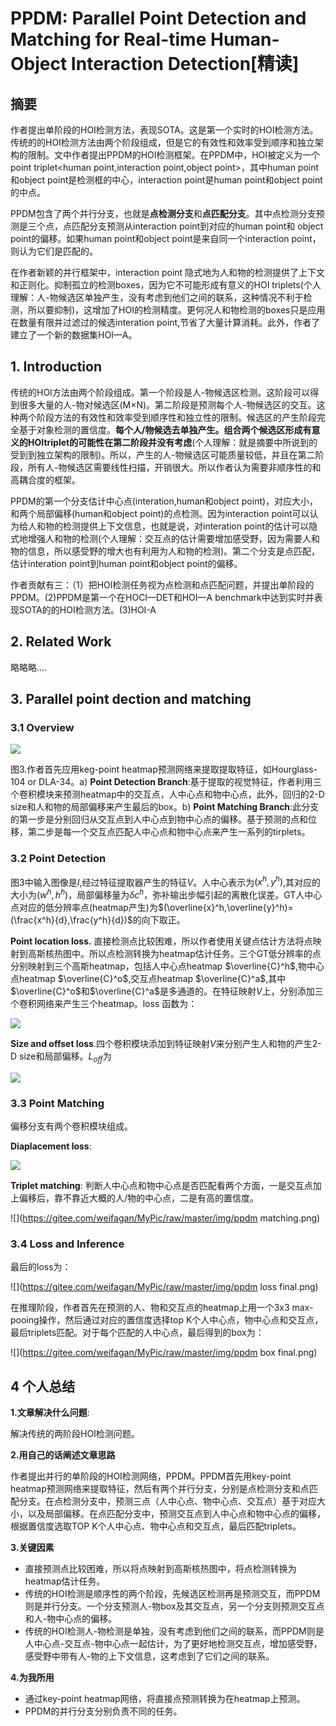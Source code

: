 # PPDM: Parallel Point Detection and Matching for Real-time Human-Object Interaction Detection[精读]
## 摘要

作者提出单阶段的HOI检测方法，表现SOTA。这是第一个实时的HOI检测方法。传统的的HOI检测方法由两个阶段组成，但是它的有效性和效率受到顺序和独立架构的限制。文中作者提出PPDM的HOI检测框架。在PPDM中，HOI被定义为一个point triplet<human point,interaction point,object point>，其中human point和object point是检测框的中心，interaction point是human point和object point的中点。

PPDM包含了两个并行分支，也就是**点检测分支**和**点匹配分支**。其中点检测分支预测是三个点，点匹配分支预测从interaction point到对应的human point和 object point的偏移。如果human point和object point是来自同一个interaction point，则认为它们是匹配的。

在作者新颖的并行框架中，interaction point 隐式地为人和物的检测提供了上下文和正则化。抑制孤立的检测boxes，因为它不可能形成有意义的HOI triplets(个人理解：人-物候选区单独产生，没有考虑到他们之间的联系，这种情况不利于检测，所以要抑制)，这增加了HOI的检测精度。更何况人和物检测的boxes只是应用在数量有限并过滤过的候选interation point,节省了大量计算消耗。此外，作者了建立了一个新的数据集HOI—A。

## 1. Introduction

传统的HOI方法由两个阶段组成。第一个阶段是人-物候选区检测。这阶段可以得到很多大量的人-物对候选区(M×N)。第二阶段是预测每个人-物候选区的交互。这种两个阶段方法的有效性和效率受到顺序性和独立性的限制。候选区的产生阶段完全基于对象检测的置信度。**每个人/物候选去单独产生。组合两个候选区形成有意义的HOItriplet的可能性在第二阶段并没有考虑**(个人理解：就是摘要中所说到的受到到独立架构的限制)。所以，产生的人-物候选区可能质量较低，并且在第二阶段，所有人-物候选区需要线性扫描，开销很大。所以作者认为需要非顺序性的和高耦合度的框架。

PPDM的第一个分支估计中心点(interation,human和object point)，对应大小，和两个局部偏移(human和object point)的点检测。因为interaction point可以认为给人和物的检测提供上下文信息，也就是说，对interation point的估计可以隐式地增强人和物的检测(个人理解：交互点的估计需要增加感受野，因为需要人和物的信息，所以感受野的增大也有利用为人和物的检测)。第二个分支是点匹配，估计interation point到human point和object point的偏移。

作者贡献有三：（1）把HOI检测任务视为点检测和点匹配问题，并提出单阶段的PPDM。(2)PPDM是第一个在HOCI—DET和HOI—A benchmark中达到实时并表现SOTA的的HOI检测方法。(3)HOI-A

## 2. Related Work

略略略....

## 3. Parallel point dection and matching

### 3.1 Overview

![](https://gitee.com/weifagan/MyPic/raw/master/img/ppdm.png)

图3.作者首先应用keg-point heatmap预测网络来提取提取特征，如Hourglass-104 or DLA-34。a) **Point Detection Branch**:基于提取的视觉特征，作者利用三个卷积模块来预测heatmap中的交互点，人中心点和物中心点，此外，回归的2-D size和人和物的局部偏移来产生最后的box。b) **Point Matching Branch**:此分支的第一步是分别回归从交互点到人中心点到物中心点的偏移。基于预测的点和位移，第二步是每一个交互点匹配人中心点和物中心点来产生一系列的tirplets。

### 3.2 Point Detection

图3中输入图像是$I$,经过特征提取器产生的特征$V$。人中心表示为$(x^h,y^h)$,其对应的大小为$(w^h,h^h)$，局部偏移量为$\delta c^h$，弥补输出步幅引起的离散化误差。GT人中心点对应的低分辨率点(heatmap产生)为$(\overline{x}^h,\overline{y}^h)=(\frac{x^h}{d},\frac{y^h}{d})$的向下取正。

**Point location loss.** 直接检测点比较困难，所以作者使用关键点估计方法将点映射到高斯核热图中。所以点检测转换为heatmap估计任务。三个GT低分辨率的点分别映射到三个高斯heatmap，包括人中心点heatmap $\overline{C}^h$,物中心点heatmap $\overline{C}^o$,交互点heatmap  $\overline{C}^a$,其中 $\overline{C}^o$和$\overline{C}^a$是多通道的。在特征映射$V$上，分别添加三个卷积网络来产生三个heatmap。loss 函数为：

![](https://gitee.com/weifagan/MyPic/raw/master/img/PPDM_loss.png)

**Size and offset loss**.四个卷积模块添加到特征映射$V$来分别产生人和物的产生2-D size和局部偏移。$L_{off}$为

![](https://gitee.com/weifagan/MyPic/raw/master/img/ppdm_loss_off.png)

### 3.3 Point Matching

偏移分支有两个卷积模块组成。

**Diaplacement loss**:

![](https://gitee.com/weifagan/MyPic/raw/master/img/ppdm_loss_dis.png)

**Triplet matching**: 判断人中心点和物中心点是否匹配看两个方面，一是交互点加上偏移后，靠不靠近大概的人/物的中心点，二是有高的置信度。

![](https://gitee.com/weifagan/MyPic/raw/master/img/ppdm matching.png)

### 3.4 Loss and Inference

最后的loss为：

![](https://gitee.com/weifagan/MyPic/raw/master/img/ppdm loss final.png)

在推理阶段，作者首先在预测的人、物和交互点的heatmap上用一个3x3 max-pooing操作，然后通过对应的置信度选择top K个人中心点，物中心点和交互点，最后triplets匹配。对于每个匹配的人中心点，最后得到的box为：

![](https://gitee.com/weifagan/MyPic/raw/master/img/ppdm box final.png)

## 4 个人总结

**1.文章解决什么问题**:

解决传统的两阶段HOI检测问题。

**2.用自己的话阐述文章思路**

作者提出并行的单阶段的HOI检测网络，PPDM。PPDM首先用key-point heatmap预测网络来提取特征，然后有两个并行分支，分别是点检测分支和点匹配分支。在点检测分支中，预测三点（人中心点、物中心点、交互点）基于对应大小，以及局部偏移。在点匹配分支中，预测交互点到人中心点和物中心点的偏移，根据置信度选取TOP K个人中心点、物中心点和交互点，最后匹配triplets。

**3.关键因素**

* 直接预测点比较困难，所以将点映射到高斯核热图中，将点检测转换为 heatmap估计任务。
* 传统的HOI检测是顺序性的两个阶段，先候选区检测再是预测交互，而PPDM则是并行分支。一个分支预测人-物box及其交互点，另一个分支则预测交互点和人-物中心点的偏移。
* 传统的HOI检测人-物检测是单独，没有考虑到他们之间的联系，而PPDM则是人中心点-交互点-物中心点一起估计，为了更好地检测交互点，增加感受野，感受野中带有人-物的上下文信息，这考虑到了它们之间的联系。

**4.为我所用**

* 通过key-point heatmap网络，将直接点预测转换为在heatmap上预测。
* PPDM的并行分支分别负责不同的任务。